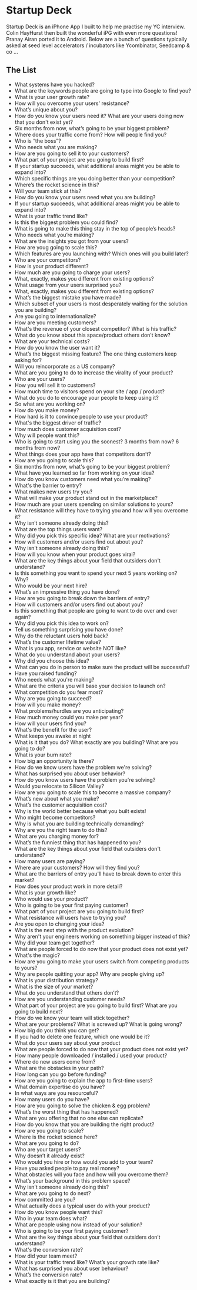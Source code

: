 Startup Deck
============

Startup Deck is an iPhone App I built to help me practise my YC interview. Colin HayHurst then built the wonderful iPG with even more questions! Pranay Airan ported it to Android. Below are a bunch of questions typically asked at seed level accelerators / incubators like Ycombinator, Seedcamp & co ...

The List 
--------

* What systems have you hacked?
* What are the keywords people are going to type into Google to find you?
* What is your user growth rate?
* How will you overcome your users' resistance? 
* What’s unique about you? 
* How do you know your users need it? What are your users doing now that you don't exist yet?
* Six months from now, what’s going to be your biggest problem?
* Where does your traffic come from? How will people find you? 
* Who is “the boss”?
* Who needs what you are making?
* How are you going to sell it to your customers?
* What part of your project are you going to build first? 
* If your startup succeeds, what additional areas might you be able to expand into? 
* Which specific things are you doing better than your competition?
* Where’s the rocket science in this?
* Will your team stick at this?
* How do you know your users need what you are building?
* If your startup succeeds, what additional areas might you be able to expand into?
* What is your traffic trend like?
* Is this the biggest problem you could find?
* What is going to make this thing stay in the top of people’s heads?
* Who needs what you’re making?
* What are the insights you got from your users?
* How are youg going to scale this?
* Which features are you launching with? Which ones will you build later?
* Who are your competitors?
* How is your product different?
* How much are you going to charge your users?
* What, exactly, makes you different from existing options? 
* What usage from your users surprised you? 
* What, exactly, makes you different from existing options?
* What’s the biggest mistake you have made?
* Which subset of your users is most desperately waiting for the solution you are building?
* Are you going to internationalize?
* How are you meeting customers?
* What's the revenue of your closest competitor? What is his traffic?
* What do you know about this space/product others don’t know?
* What are your technical costs?
* How do you know the user want it?
* What’s the biggest missing feature? The one thing customers keep asking for?
* Will you reincorporate as a US company?
* What are you going to do to increase the virality of your product?
* Who are your users?
* How you will sell it to customers?
* How much time to visitors spend on your site / app / product?
* What do you do to encourage your people to keep using it? 
* So what are you working on?
* How do you make money? 
* How hard is it to convince people to use your product?
* What's the biggest driver of traffic?
* How much does customer acquisition cost?
* Why will people want this?
* Who is going to start using you the soonest? 3 months from now? 6 months from now?
* What things does your app have that competitors don’t?
* How are you going to scale this?
* Six months from now, what's going to be your biggest problem?
* What have you learned so far from working on your idea? 
* How do you know customers need what you’re making?
* What's the barrier to entry?
* What makes new users try you?
* What will make your product stand out in the marketplace?
* How much are your users spending on similar solutions to yours?
* What resistance will they have to trying you and how will you overcome it?
* Why isn’t someone already doing this?
* What are the top things users want?
* Why did you pick this specific idea? What are your motivations?
* How will customers and/or users find out about you?
* Why isn't someone already doing this? 
* How will you know when your product goes viral?
* What are the key things about your field that outsiders don't understand?
* Is this something you want to spend your next 5 years working on? Why?
* Who would be your next hire?
* What’s an impressive thing you have done?
* How are you going to break down the barriers of entry?
* How will customers and/or users find out about you? 
* Is this something that people are going to want to do over and over again?
* Why did you pick this idea to work on?
* Tell us something surprising you have done?
* Why do the reluctant users hold back?
* What’s the customer lifetime value?
* What is you app, service or website NOT like?
* What do you understand about your users?
* Why did you choose this idea? 
* What can you do in person to make sure the product will be successful?
* Have you raised funding?
* Who needs what you're making? 
* What are the criteria you will base your decision to launch on?
* What competition do you fear most?
* Why are you going to succeed?
* How will you make money?
* What problems/hurdles are you anticipating?
* How much money could you make per year?
* How will your users find you?
* What's the benefit for the user?
* What keeps you awake at night
* What is it that you do? What exactly are you building? What are you going to do?
* What is your burn rate?
* How big an opportunity is there?
* How do we know users have the problem we're solving?
* What has surprised you about user behavior?
* How do you know users have the problem you're solving?
* Would you relocate to Silicon Valley?
* How are you going to scale this to become a massive company?
* What’s new about what you make?
* What’s the customer acquisition cost?
* Why is the world better because what you built exists!
* Who might become competitors?
* Why is what you are building technically demanding?
* Why are you the right team to do this?
* What are you charging money for?
* What’s the funniest thing that has happened to you?
* What are the key things about your field that outsiders don't understand? 
* How many users are paying?
* Where are your customers? How will they find you?
* What are the barriers of entry you'll have to break down to enter this market?
* How does your product work in more detail?
* What is your growth like?
* Who would use your product?
* Who is going to be your first paying customer? 
* What part of your project are you going to build first?
* What resistance will users have to trying you?
* Are you open to changing your idea?
* What is the next step with the product evolution?
* Why aren't your engineers working on something bigger instead of this?
* Why did your team get together?
* What are people forced to do now that your product does not exist yet?
* What's the magic?
* How are you going to make your users switch from competing products to yours?
* Why are people quitting your app? Why are people giving up?
* What is your distribution strategy?
* What is the size of your market?
* What do you understand that others don’t?
* How are you understanding customer needs?
* What part of your project are you going to build first? What are you going to build next?
* How do we know your team will stick together?
* What are your problems? What is screwed up? What is going wrong?
* How big do you think you can get?
* If you had to delete one feature, which one would be it?
* What do your users say about your product
* What are people forced to do now that your product does not exist yet? 
* How many people downloaded / installed / used your product?
* Where do new users come from?
* What are the obstacles in your path?
* How long can you go before funding?
* How are you going to explain the app to first-time users?
* What domain expertise do you have?
* In what ways are you resourceful?
* How many users do you have?
* How are you going to solve the chicken & egg problem?
* What’s the worst thing that has happened?
* What are you offering that no one else can replicate?
* How do you know that you are building the right product?
* How are you going to scale? 
* Where is the rocket science here?
* What are you going to do?
* Who are your target users?
* Why doesn’t it already exist?
* Who would you hire or how would you add to your team?
* Have you asked people to pay real money?
* What obstacles will you face and how will you overcome them?
* What’s your background in this problem space?
* Why isn't someone already doing this?
* What are you going to do next?
* How committed are you?
* What actually does a typical user do with your product?
* How do you know people want this?
* Who in your team does what?
* What are people using now instead of your solution?
* Who is going to be your first paying customer?
* What are the key things about your field that outsiders don’t understand?
* What's the conversion rate?
* How did your team meet?
* What is your traffic trend like? What’s your growth rate like?
* What has surprised you about user behaviour?
* What’s the conversion rate?
* What exactly is it that you are building?